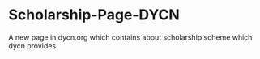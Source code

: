 # Scholarship-Page-DYCN
A new page in dycn.org which contains about scholarship scheme which dycn provides 
